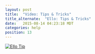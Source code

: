 ```yaml
---
layout: post
title:  "Video: Tips & Tricks"
title_alternate:  "Ello: Tips & Tricks"
date:   2015-08-14 04:23:18 MDT
categories: help
position: 13
---
```


<div class="embetter" data-vimeo-id="126525591"><a href="https://vimeo.com/126525591" target="_blank"><img src="http://i.vimeocdn.com/video/529707820_640.jpg" alt="Ello Tip"></a></div>
